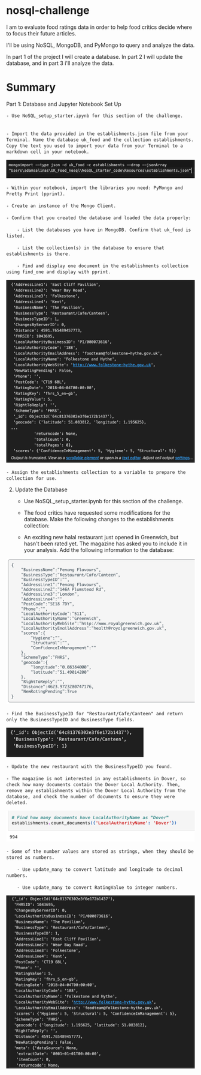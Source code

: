 # nosql-challenge
I am to evaluate food ratings data in order to help food critics decide where to focus their future articles.

I'll be using NoSQL, MongoDB, and PyMongo to query and analyze the data.

In part 1 of the project I will create a database. In part 2 I will update the database, and in part 3 i'll analyze the data.


# Summary

Part 1: Database and Jupyter Notebook Set Up

    - Use NoSQL_setup_starter.ipynb for this section of the challenge.


    - Import the data provided in the establishments.json file from your Terminal. Name the database uk_food and the collection establishments. Copy the text you used to import your data from your Terminal to a markdown cell in your notebook.

![Alt text](<Screen Shot 2024-01-04 at 7.54.15 PM.png>)

    - Within your notebook, import the libraries you need: PyMongo and Pretty Print (pprint).

    - Create an instance of the Mongo Client.

    - Confirm that you created the database and loaded the data properly:

        - List the databases you have in MongoDB. Confirm that uk_food is listed.

        - List the collection(s) in the database to ensure that establishments is there.

        - Find and display one document in the establishments collection using find_one and display with pprint.

![Alt text](<Screen Shot 2024-01-04 at 7.55.34 PM.png>)

    - Assign the establishments collection to a variable to prepare the collection for use.

2. Update the Database

    - Use NoSQL_setup_starter.ipynb for this section of the challenge.

    - The food critics have requested some modifications for the database. Make the following changes to the establishments collection:

    - An exciting new halal restaurant just opened in Greenwich, but hasn't been rated yet. The magazine has asked you to include it in your analysis. Add the following information to the database:

![Alt text](<Screen Shot 2024-01-04 at 8.00.07 PM.png>)

    - Find the BusinessTypeID for "Restaurant/Cafe/Canteen" and return only the BusinessTypeID and BusinessType fields.

![Alt text](<Screen Shot 2024-01-04 at 8.03.29 PM.png>)

    - Update the new restaurant with the BusinessTypeID you found.

    - The magazine is not interested in any establishments in Dover, so check how many documents contain the Dover Local Authority. Then, remove any establishments within the Dover Local Authority from the database, and check the number of documents to ensure they were deleted.

![Alt text](<Screen Shot 2024-01-04 at 8.10.46 PM.png>)

    - Some of the number values are stored as strings, when they should be stored as numbers.

        - Use update_many to convert latitude and longitude to decimal numbers.

        - Use update_many to convert RatingValue to integer numbers.

![Alt text](<Screen Shot 2024-01-04 at 8.14.51 PM.png>)